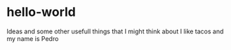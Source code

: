# hello-world
Ideas and some other usefull things that I might think about
I like tacos and my name is Pedro
